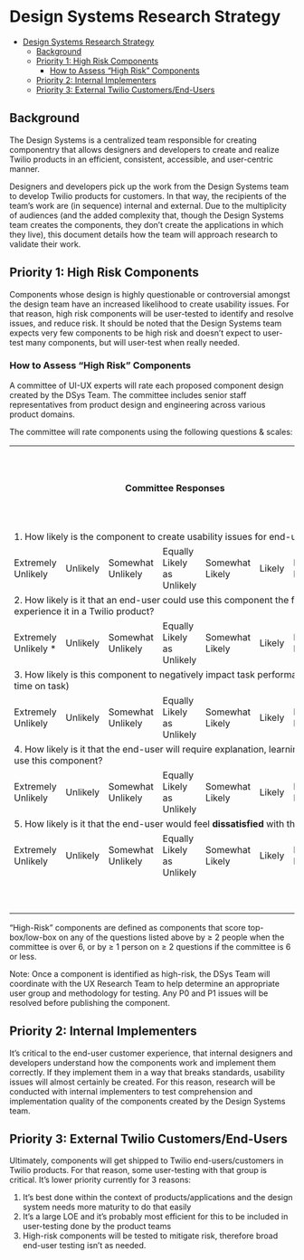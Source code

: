 # Design Systems Research Strategy

- [Design Systems Research Strategy](#design-systems-research-strategy)
  - [Background](#background)
  - [Priority 1: High Risk Components](#priority-1-high-risk-components)
    - [How to Assess “High Risk” Components](#how-to-assess-high-risk-components)
  - [Priority 2: Internal Implementers](#priority-2-internal-implementers)
  - [Priority 3: External Twilio Customers/End-Users](#priority-3-external-twilio-customersend-users)

## Background

The Design Systems is a centralized team responsible for creating componentry that allows designers and developers to create and realize Twilio products in an efficient, consistent, accessible, and user-centric manner.

Designers and developers pick up the work from the Design Systems team to develop Twilio products for customers. In that way, the recipients of the team’s work are (in sequence) internal and external. Due to the multiplicity of audiences (and the added complexity that, though the Design Systems team creates the components, they don’t create the applications in which they live), this document details how the team will approach research to validate their work.

## Priority 1: High Risk Components

Components whose design is highly questionable or controversial amongst the design team have an increased likelihood to create usability issues. For that reason, high risk components will be user-tested to identify and resolve issues, and reduce risk. It should be noted that the Design Systems team expects very few components to be high risk and doesn’t expect to user-test many components, but will user-test when really needed.

### How to Assess “High Risk” Components

A committee of UI-UX experts will rate each proposed component design created by the DSys Team. The committee includes senior staff representatives from product design and engineering across various product domains.

The committee will rate components using the following questions & scales:

<table>
  <tr>
   <th colspan="7" >
    Committee Responses
   </th>
   <th>Total of people with a rating in a * cells
   </th>
  </tr>
  <tr>
   <td colspan="8" >
    1. How likely is the component to create usability issues for end-users?
   </td>
  </tr>
  <tr>
   <td>Extremely Unlikely
   </td>
   <td>Unlikely
   </td>
   <td>Somewhat Unlikely
   </td>
   <td>Equally Likely as Unlikely
   </td>
   <td>Somewhat Likely
   </td>
   <td>Likely
   </td>
   <td>Extremely Likely *
   </td>
   <td>
   </td>
  </tr>
  <tr>
   <td colspan="8" >
     2. How likely is it that an end-user could use this component the first time they experience it in a Twilio product?
   </td>
  </tr>
  <tr>
   <td>Extremely Unlikely *
   </td>
   <td>Unlikely
   </td>
   <td>Somewhat Unlikely
   </td>
   <td>Equally Likely as Unlikely
   </td>
   <td>Somewhat Likely
   </td>
   <td>Likely
   </td>
   <td>Extremely Likely
   </td>
   <td>
   </td>
  </tr>
  <tr>
   <td colspan="8" >
    3. How likely is this component to negatively impact task performance?
    (e.g., errors, time on task)
   </td>
  </tr>
  <tr>
   <td>Extremely Unlikely
   </td>
   <td>Unlikely
   </td>
   <td>Somewhat Unlikely
   </td>
   <td>Equally Likely as Unlikely
   </td>
   <td>Somewhat Likely
   </td>
   <td>Likely
   </td>
   <td>Extremely Likely *
   </td>
   <td>
   </td>
  </tr>
  <tr>
   <td colspan="8" >
    4. How likely is it that the end-user will require explanation, learning, or training to use this component?
   </td>
  </tr>
  <tr>
   <td>Extremely Unlikely
   </td>
   <td>Unlikely
   </td>
   <td>Somewhat Unlikely
   </td>
   <td>Equally Likely as Unlikely
   </td>
   <td>Somewhat Likely
   </td>
   <td>Likely
   </td>
   <td>Extremely Likely *
   </td>
   <td>
   </td>
  </tr>
  <tr>
   <td colspan="8" >
    5. How likely is it that the end-user would feel <strong>dissatisfied</strong> with this component?
   </td>
  </tr>
  <tr>
   <td>Extremely Unlikely
   </td>
   <td>Unlikely
   </td>
   <td>Somewhat Unlikely
   </td>
   <td>Equally Likely as Unlikely
   </td>
   <td>Somewhat Likely
   </td>
   <td>Likely
   </td>
   <td>Extremely Likely *
   </td>
   <td>
   </td>
  </tr>
  <tr>
   <td colspan="7" ><p style="text-align: right">
<strong>TOTAL</strong></p>

   </td>
   <td>
   </td>
  </tr>
</table>

“High-Risk” components are defined as components that score top-box/low-box on any of the questions listed above by ≥ 2 people when the committee is over 6, or by ≥ 1 person on ≥ 2 questions if the committee is 6 or less.

Note: Once a component is identified as high-risk, the DSys Team will coordinate with the UX Research Team to help determine an appropriate user group and methodology for testing. Any P0 and P1 issues will be resolved before publishing the component.

## Priority 2: Internal Implementers

It’s critical to the end-user customer experience, that internal designers and developers understand how the components work and implement them correctly. If they implement them in a way that breaks standards, usability issues will almost certainly be created. For this reason, research will be conducted with internal implementers to test comprehension and implementation quality of the components created by the Design Systems team.

## Priority 3: External Twilio Customers/End-Users

Ultimately, components will get shipped to Twilio end-users/customers in Twilio products. For that reason, some user-testing with that group is critical. It’s lower priority currently for 3 reasons:

1. It’s best done within the context of products/applications and the design system needs more maturity to do that easily
2. It’s a large LOE and it’s probably most efficient for this to be included in user-testing done by the product teams
3. High-risk components will be tested to mitigate risk, therefore broad end-user testing isn’t as needed.
